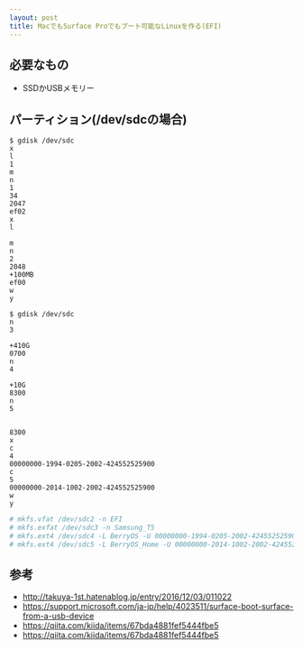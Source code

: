 ```yaml
---
layout: post
title: MacでもSurface Proでもブート可能なLinuxを作る(EFI)
---
```


## 必要なもの

- SSDかUSBメモリー

## パーティション(/dev/sdcの場合)

```
$ gdisk /dev/sdc
x
l
1
m
n
1
34
2047
ef02
x
l

m
n
2
2048
+100MB
ef00
w
y
```

```
$ gdisk /dev/sdc
n
3

+410G
0700
n
4

+10G
8300
n
5


8300
x
c
4
00000000-1994-0205-2002-424552525900
c
5
00000000-2014-1002-2002-424552525900
w
y
```

```bash
# mkfs.vfat /dev/sdc2 -n EFI
# mkfs.exfat /dev/sdc3 -n Samsung_T5
# mkfs.ext4 /dev/sdc4 -L BerryOS -U 00000000-1994-0205-2002-424552525900 -m 1
# mkfs.ext4 /dev/sdc5 -L BerryOS_Home -U 00000000-2014-1002-2002-424552525900
```

## 参考

- http://takuya-1st.hatenablog.jp/entry/2016/12/03/011022
- https://support.microsoft.com/ja-jp/help/4023511/surface-boot-surface-from-a-usb-device
- https://qiita.com/kiida/items/67bda4881fef5444fbe5
- https://qiita.com/kiida/items/67bda4881fef5444fbe5
